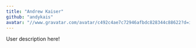 ```yaml
---
title: "Andrew Kaiser"
github: "andykais"
avatar: "//www.gravatar.com/avatar/c492c4ae7c72946afbdc828344c88622?d=identicon"
---
```


User description here!
